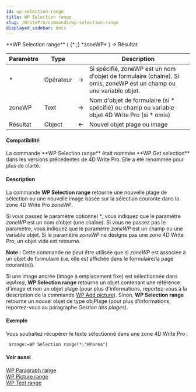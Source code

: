 ```yaml
---
id: wp-selection-range
title: WP Selection range
slug: /WritePro/commands/wp-selection-range
displayed_sidebar: docs
---
```


<!--REF #_command_.WP Selection range.Syntax-->**WP Selection range** ( {* ;} *zoneWP* ) -> Résultat<!-- END REF-->
<!--REF #_command_.WP Selection range.Params-->
| Paramètre | Type |  | Description |
| --- | --- | --- | --- |
| * | Opérateur | &rarr; | Si spécifié, zoneWP est un nom d'objet de formulaire (chaîne). Si omis, zoneWP est un champ ou une variable objet. |
| zoneWP | Text | &rarr; | Nom d'objet de formulaire (si * spécifié) ou champ ou variable objet 4D Write Pro (si * omis) |
| Résultat | Object | &larr; | Nouvel objet plage ou image |

<!-- END REF-->

#### Compatibilité 

<!--REF #_command_.WP Selection range.Summary-->La commande **WP Selection range** était nommée **WP Get selection** dans les versions précédentes de 4D Write Pro.<!-- END REF--> Elle a été renommée pour plus de clarté. 

#### Description 

La commande **WP Selection range** retourne une nouvelle plage de sélection ou une nouvelle image basée sur la sélection courante dans la zone 4D Write Pro *zoneWP*.

Si vous passez le paramètre optionnel *\**, vous indiquez que le paramètre *zoneWP* est un nom d’objet (une chaîne). Si vous ne passez pas le paramètre, vous indiquez que le paramètre *zoneWP* est un champ ou une variable objet. Si le paramètre *zoneWP* ne désigne pas une zone 4D Write Pro, un objet vide est retourné.

**Note :** Cette commande ne peut être utilisée que si *zoneWP* est associée à un objet de formulaire (i.e. elle est affichée dans le formulaire/la page courant(e)).

Si une image ancrée (image à emplacement fixe) est sélectionnée dans *wpArea*, **WP Selection range** retourne un objet contenant une référence d'image et non un objet plage (pour plus d'informations, reportez-vous à la description de la commande [WP Add picture](wp-add-picture.md)). Sinon, **WP Selection range** retourne un nouvel objet de type objPlage (pour plus d'informations, reportez-vous au paragraphe *Gestion des plages*).

#### Exemple 

Vous souhaitez récupérer le texte sélectionné dans une zone 4D Write Pro :

```4d
 $range:=WP Selection range(*;"WParea")
```

#### Voir aussi 

[WP Paragraph range](wp-paragraph-range.md)  
[WP Picture range](wp-picture-range.md)  
[WP Text range](wp-text-range.md)  